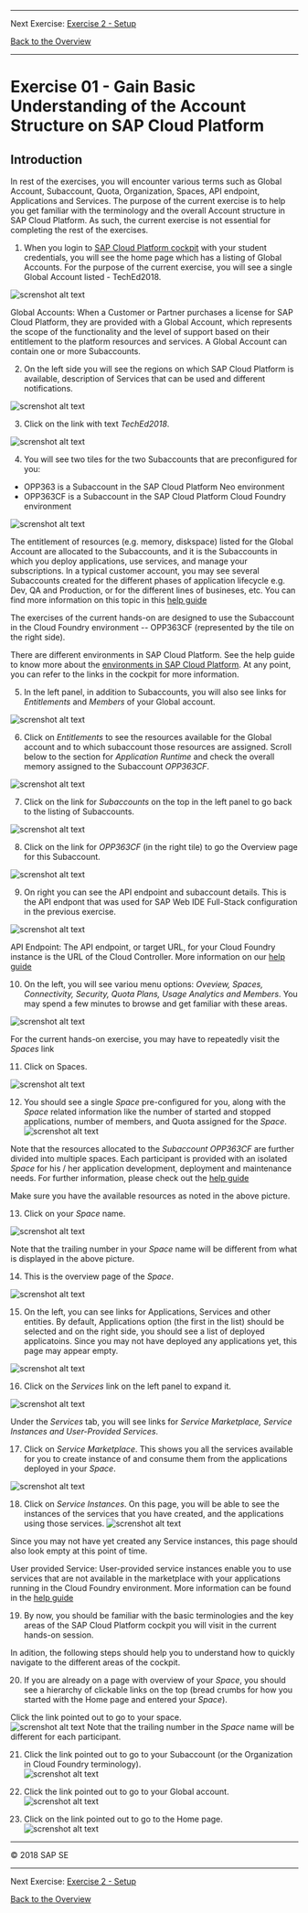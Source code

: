 - - - -
Next Exercise: [Exercise 2 - Setup](../Exercise-02-Setup)

[Back to the Overview](../README.md)
- - - -

# Exercise 01 - Gain Basic Understanding of the Account Structure on SAP Cloud Platform

## Introduction 
In rest of the exercises, you will encounter various terms such as Global Account, Subaccount, Quota, Organization, Spaces, API endpoint, Applications and Services. The purpose of the current exercise is to help you get familiar with the terminology and the overall Account structure in SAP Cloud Platform. As such, the current exercise is not essential for completing the rest of the exercises. 


1.	When you login to [SAP Cloud Platform cockpit](https://account.eu1.hana.ondemand.com/cockpit#/home/allaccounts) with your student credentials, you will see the home page which has a listing of Global Accounts. For the purpose of the current exercise, you will see a single Global Account listed - TechEd2018.

![screnshot alt text](images/globalaccts.jpg)

Global Accounts: When a Customer or Partner purchases a license for SAP Cloud Platform, they are provided with a Global Account, which represents the scope of the functionality and the level of support based on their entitlement to the platform resources and services. 
A Global Account can contain one or more Subaccounts. 

2.	On the left side you will see the regions on which SAP Cloud Platform is available, description of Services that can be used and different notifications.  

![screnshot alt text](images/lefttab.jpg)

3.	Click on the link with text _TechEd2018_. 

![screnshot alt text](images/tilewithteched.jpg)

4.	You will see two tiles for the two Subaccounts that are preconfigured for you:
- OPP363 is a Subaccount in the SAP Cloud Platform Neo environment 
- OPP363CF is a Subaccount in the SAP Cloud Platform Cloud Foundry environment

![screnshot alt text](images/subacct.jpg)

The entitlement of resources (e.g. memory, diskspace) listed for the Global Account are allocated to the Subaccounts, and it is the Subaccounts  in which you deploy applications, use services, and manage your subscriptions. In a typical customer account, you may see several Subaccounts created for the different phases of application lifecycle e.g. Dev, QA and Production, or for the different lines of busineses, etc. You can find more information on this topic in this [help guide](https://help.sap.com/viewer/e275296cbb1e4d5886fa38a2a2c78c06/Cloud/en-US/c165d95ee700407eb181770901caec94.html?q=global%20accounts) 

The exercises of the current hands-on are designed to use the Subaccount in the Cloud Foundry environment -- OPP363CF (represented by the tile on the right side). 

There are different environments in SAP Cloud Platform. See the help guide to know more about the [environments in SAP Cloud Platform](https://help.sap.com/viewer/65de2977205c403bbc107264b8eccf4b/Cloud/en-US/ab512c3fbda248ab82c1c545bde19c78.html).  At any point, you can refer to the links in the cockpit for more information.

5.	In the left panel, in addition to Subaccounts, you will also see links for _Entitlements_ and _Members_ of your Global account.

![screnshot alt text](images/entitlementsmemeber.jpg)

6.	Click on _Entitlements_ to see the resources available for the Global account and to which subaccount those resources are assigned. Scroll below to the section for _Application Runtime_ and check the overall memory assigned to the Subaccount _OPP363CF_.

![screnshot alt text](images/clcikentitlement1.jpg)

7.	Click on the link for _Subaccounts_ on the top in the left panel to go back to the listing of Subaccounts.

![screnshot alt text](images/cforg.jpg)

8.	Click on the link for _OPP363CF_ (in the right tile) to go the Overview page for this Subaccount.

![screnshot alt text](images/orgdetail.jpg)

9.	On right you can see the API endpoint and subaccount details. This is the API endpont that was used for SAP Web IDE Full-Stack  configuration in the previous exercise. 

![screnshot alt text](images/subacctdetail.jpg)

API Endpoint: The API endpoint, or target URL, for your Cloud Foundry instance is the URL of the Cloud Controller. More information on our [help guide](https://help.sap.com/viewer/65de2977205c403bbc107264b8eccf4b/Cloud/en-US/350356d1dc314d3199dca15bd2ab9b0e.html)

10.	On the left, you will see variou menu options: _Oveview, Spaces, Connectivity, Security, Quota Plans, Usage Analytics and Members_. You may spend a few minutes to browse and get familiar with these areas. 

![screnshot alt text](images/securityandquota.jpg)

For the current hands-on exercise, you may have to repeatedly visit the _Spaces_ link

11.	Click on Spaces. 

![screnshot alt text](images/spaces.jpg)

12.	You should see a single _Space_ pre-configured for you, along with the _Space_ related information like the number of started and stopped applications, number of members, and Quota assigned for the _Space_.
![screnshot alt text](images/checkquota.jpg)

Note that the resources allocated to the _Subaccount OPP363CF_ are further divided into multiple spaces. Each participant is provided with an isolated _Space_ for his / her application development, deployment and maintenance needs. For further information, please check out the [help guide](https://help.sap.com/viewer/e275296cbb1e4d5886fa38a2a2c78c06/Cloud/en-US/8426b2c65ebe4b1fa3ad9e1e571a2f28.html) 

Make sure you have the available resources as noted in the above picture. 

13.	Click on your _Space_ name.  

![screnshot alt text](images/clcikspace.jpg)

Note that the trailing number in your _Space_ name will be different from what is displayed in the above picture.

14.	This is the overview page of the _Space_. 

![screnshot alt text](images/resourcesoverview.jpg)

15.	On the left, you can see links for Applications, Services and other entities. By default, Applications option (the first in the list) should be selected and on the right side, you should see a list of deployed applicatoins. Since you may not have deployed any applications yet, this page may appear empty.

![screnshot alt text](images/securitygroups.jpg)

16.	Click on the _Services_ link on the left panel to expand it.

![screnshot alt text](images/clcickservices.jpg)

Under the _Services_ tab, you will see links for _Service Marketplace, Service Instances and User-Provided Services_. 

17.	Click on _Service Marketplace_. This shows you all the services available for you to create instance of and consume them from the applications deployed in your _Space_. 

![screnshot alt text](images/servicemarketplace.jpg)


18.	Click on _Service Instances_. On this page, you will be able to see the instances of the services that you have created, and the applications  using those services. 
![screnshot alt text](images/serviceinstance.jpg)

Since you may not have yet created any Service instances, this page should also look empty at this point of time.

User provided Service: User-provided service instances enable you to use services that are not available in the marketplace with your applications running in the Cloud Foundry environment. More information can be found in the [help guide](https://help.sap.com/viewer/65de2977205c403bbc107264b8eccf4b/Cloud/en-US/a44355e200b44b968d98ddaa42f07c3a.html?q=User-Provided%20Services) 

19. By now, you should be familiar with the basic terminologies and the key areas of the SAP Cloud Platform cockpit you will visit in the current hands-on session. 

In adition, the following steps should help you to understand how to quickly navigate to the different areas of the cockpit. 

20. If you are already on a page with overview of your _Space_, you should see a hierarchy of clickable links on the top (bread crumbs for how you started with the Home page and entered your _Space_).

Click the link pointed out to go to your space.  
![screnshot alt text](images/opp363space1.jpg)
Note that the trailing number in the _Space_ name will be different for each participant.

21. Click the link pointed out to go to your Subaccount (or the Organization in Cloud Foundry terminology).  
![screnshot alt text](images/opp363subacct1.jpg)

22. Click the link pointed out to go to your Global account.  
![screnshot alt text](images/tech2018globalacct1.jpg)

23. Click on the link pointed out to go to the Home page. 
![screnshot alt text](images/home1.jpg)


- - - -
© 2018 SAP SE
- - - -
Next Exercise: [Exercise 2 - Setup](../Exercise-02-Setup)

[Back to the Overview](../README.md)
